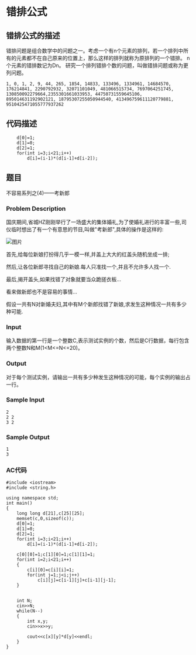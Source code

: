 # 错排公式
## 错排公式的描述
错排问题是组合数学中的问题之一。考虑一个有n个元素的排列，若一个排列中所有的元素都不在自己原来的位置上，那么这样的排列就称为原排列的一个错排。 n个元素的错排数记为Dn。 研究一个排列错排个数的问题，叫做错排问题或称为更列问题。

	1, 0, 1, 2, 9, 44, 265, 1854, 14833, 133496, 1334961, 14684570, 176214841, 2290792932, 32071101049, 481066515734, 7697064251745, 130850092279664,2355301661033953, 44750731559645106, 895014631192902121, 18795307255050944540, 413496759611120779881, 9510425471055777937262
## 代码描述

        d[0]=1;
        d[1]=0;
        d[2]=1;
        for(int i=3;i<21;i++)
            d[i]=(i-1)*(d[i-1]+d[i-2]);


## 题目

不容易系列之(4)——考新郎

### Problem Description

国庆期间,省城HZ刚刚举行了一场盛大的集体婚礼,为了使婚礼进行的丰富一些,司仪临时想出了有一个有意思的节目,叫做"考新郎",具体的操作是这样的:

![图片](http://acm.hdu.edu.cn/data/images/C40-1007-1.gif)

首先,给每位新娘打扮得几乎一模一样,并盖上大大的红盖头随机坐成一排;

然后,让各位新郎寻找自己的新娘.每人只准找一个,并且不允许多人找一个.

最后,揭开盖头,如果找错了对象就要当众跪搓衣板...

看来做新郎也不是容易的事情...

假设一共有N对新婚夫妇,其中有M个新郎找错了新娘,求发生这种情况一共有多少种可能.

### Input

输入数据的第一行是一个整数C,表示测试实例的个数，然后是C行数据，每行包含两个整数N和M(1<M<=N<=20)。

### Output

对于每个测试实例，请输出一共有多少种发生这种情况的可能，每个实例的输出占一行。

### Sample Input

    2
    2 2
    3 2

### Sample Output

    1
    3

### AC代码

    #include <iostream>
    #include <string.h>

    using namespace std;
    int main()
    {
        long long d[21],c[25][25];
        memset(c,0,sizeof(c));
        d[0]=1;
        d[1]=0;
        d[2]=1;
        for(int i=3;i<21;i++)
            d[i]=(i-1)*(d[i-1]+d[i-2]);

        c[0][0]=1;c[1][0]=1;c[1][1]=1;
        for(int i=2;i<21;i++)
        {
            c[i][0]=c[i][i]=1;
            for(int j=1;j<i;j++)
                c[i][j]=c[i-1][j]+c[i-1][j-1];
        }


        int N;
        cin>>N;
        while(N--)
        {
            int x,y;
            cin>>x>>y;

            cout<<c[x][y]*d[y]<<endl;
        }
    }




